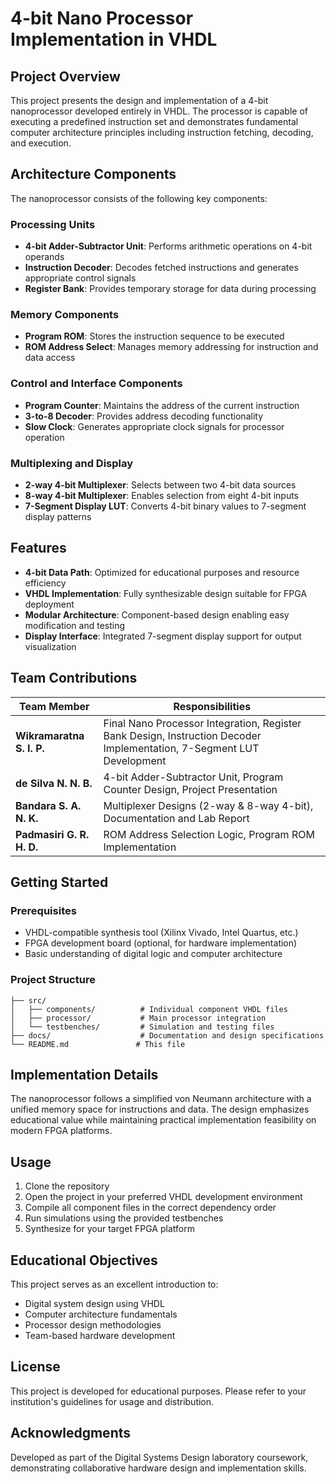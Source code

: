 # 4-bit Nano Processor Implementation in VHDL

## Project Overview

This project presents the design and implementation of a 4-bit nanoprocessor developed entirely in VHDL. The processor is capable of executing a predefined instruction set and demonstrates fundamental computer architecture principles including instruction fetching, decoding, and execution.

## Architecture Components

The nanoprocessor consists of the following key components:

### Processing Units
- **4-bit Adder-Subtractor Unit**: Performs arithmetic operations on 4-bit operands
- **Instruction Decoder**: Decodes fetched instructions and generates appropriate control signals
- **Register Bank**: Provides temporary storage for data during processing

### Memory Components
- **Program ROM**: Stores the instruction sequence to be executed
- **ROM Address Select**: Manages memory addressing for instruction and data access

### Control and Interface Components
- **Program Counter**: Maintains the address of the current instruction
- **3-to-8 Decoder**: Provides address decoding functionality
- **Slow Clock**: Generates appropriate clock signals for processor operation

### Multiplexing and Display
- **2-way 4-bit Multiplexer**: Selects between two 4-bit data sources
- **8-way 4-bit Multiplexer**: Enables selection from eight 4-bit inputs
- **7-Segment Display LUT**: Converts 4-bit binary values to 7-segment display patterns

## Features

- **4-bit Data Path**: Optimized for educational purposes and resource efficiency
- **VHDL Implementation**: Fully synthesizable design suitable for FPGA deployment
- **Modular Architecture**: Component-based design enabling easy modification and testing
- **Display Interface**: Integrated 7-segment display support for output visualization

## Team Contributions

| Team Member | Responsibilities |
|-------------|------------------|
| **Wikramaratna S. I. P.** | Final Nano Processor Integration, Register Bank Design, Instruction Decoder Implementation, 7-Segment LUT Development |
| **de Silva N. N. B.** | 4-bit Adder-Subtractor Unit, Program Counter Design, Project Presentation |
| **Bandara S. A. N. K.** | Multiplexer Designs (2-way & 8-way 4-bit), Documentation and Lab Report |
| **Padmasiri G. R. H. D.** | ROM Address Selection Logic, Program ROM Implementation |

## Getting Started

### Prerequisites
- VHDL-compatible synthesis tool (Xilinx Vivado, Intel Quartus, etc.)
- FPGA development board (optional, for hardware implementation)
- Basic understanding of digital logic and computer architecture

### Project Structure
```
├── src/
│   ├── components/          # Individual component VHDL files
│   ├── processor/           # Main processor integration
│   └── testbenches/         # Simulation and testing files
├── docs/                    # Documentation and design specifications
└── README.md               # This file
```

## Implementation Details

The nanoprocessor follows a simplified von Neumann architecture with a unified memory space for instructions and data. The design emphasizes educational value while maintaining practical implementation feasibility on modern FPGA platforms.

## Usage

1. Clone the repository
2. Open the project in your preferred VHDL development environment
3. Compile all component files in the correct dependency order
4. Run simulations using the provided testbenches
5. Synthesize for your target FPGA platform

## Educational Objectives

This project serves as an excellent introduction to:
- Digital system design using VHDL
- Computer architecture fundamentals
- Processor design methodologies
- Team-based hardware development

## License

This project is developed for educational purposes. Please refer to your institution's guidelines for usage and distribution.

## Acknowledgments

Developed as part of the Digital Systems Design laboratory coursework, demonstrating collaborative hardware design and implementation skills.
